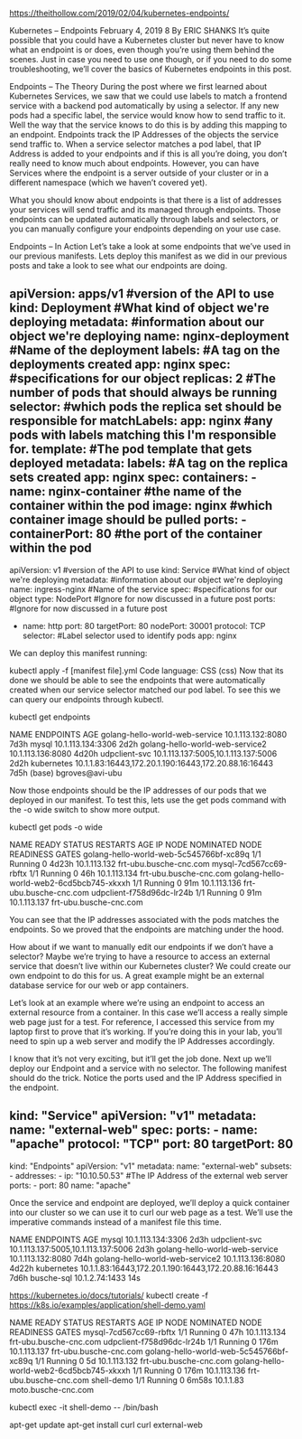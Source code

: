 https://theithollow.com/2019/02/04/kubernetes-endpoints/

Kubernetes – Endpoints
February 4, 2019 8  By ERIC SHANKS
It’s quite possible that you could have a Kubernetes cluster but never have to know what an endpoint is or does, even though you’re using them behind the scenes. Just in case you need to use one though, or if you need to do some troubleshooting, we’ll cover the basics of Kubernetes endpoints in this post.

Endpoints – The Theory
During the post where we first learned about Kubernetes Services, we saw that we could use labels to match a frontend service with a backend pod automatically by using a selector. If any new pods had a specific label, the service would know how to send traffic to it. Well the way that the service knows to do this is by adding this mapping to an endpoint. Endpoints track the IP Addresses of the objects the service send traffic to. When a service selector matches a pod label, that IP Address is added to your endpoints and if this is all you’re doing, you don’t really need to know much about endpoints. However, you can have Services where the endpoint is a server outside of your cluster or in a different namespace (which we haven’t covered yet).

What you should know about endpoints is that there is a list of addresses your services will send traffic and its managed through endpoints. Those endpoints can be updated automatically through labels and selectors, or you can manually configure your endpoints depending on your use case.

Endpoints – In Action
Let’s take a look at some endpoints that we’ve used in our previous manifests. Lets deploy this manifest as we did in our previous posts and take a look to see what our endpoints are doing.

apiVersion: apps/v1 #version of the API to use
kind: Deployment #What kind of object we're deploying
metadata: #information about our object we're deploying
  name: nginx-deployment #Name of the deployment
  labels: #A tag on the deployments created
    app: nginx
spec: #specifications for our object
  replicas: 2 #The number of pods that should always be running
  selector: #which pods the replica set should be responsible for
    matchLabels:
      app: nginx #any pods with labels matching this I'm responsible for.
  template: #The pod template that gets deployed
    metadata:
      labels: #A tag on the replica sets created
        app: nginx
    spec:
      containers:
      - name: nginx-container #the name of the container within the pod
        image: nginx #which container image should be pulled
        ports:
        - containerPort: 80 #the port of the container within the pod
---
apiVersion: v1 #version of the API to use
kind: Service #What kind of object we're deploying
metadata: #information about our object we're deploying
  name: ingress-nginx #Name of the service
spec: #specifications for our object
  type: NodePort #Ignore for now discussed in a future post
  ports: #Ignore for now discussed in a future post
  - name: http
    port: 80
    targetPort: 80
    nodePort: 30001 
    protocol: TCP
  selector: #Label selector used to identify pods
    app: nginx


  We can deploy this manifest running:

kubectl apply -f [manifest file].yml
Code language: CSS (css)
Now that its done we should be able to see the endpoints that were automatically created when our service selector matched our pod label. To see this we can query our endpoints through kubectl.

kubectl get endpoints

NAME                              ENDPOINTS                                               AGE
golang-hello-world-web-service    10.1.113.132:8080                                       7d3h
mysql                             10.1.113.134:3306                                       2d2h
golang-hello-world-web-service2   10.1.113.136:8080                                       4d20h
udpclient-svc                     10.1.113.137:5005,10.1.113.137:5006                     2d2h
kubernetes                        10.1.1.83:16443,172.20.1.190:16443,172.20.88.16:16443   7d5h
(base)  bgroves@avi-ubu 

Now those endpoints should be the IP addresses of our pods that we deployed in our manifest. To test this, lets use the get pods command with the -o wide switch to show more output.

kubectl get pods -o wide

NAME                                       READY   STATUS    RESTARTS   AGE     IP             NODE                     NOMINATED NODE   READINESS GATES
golang-hello-world-web-5c545766bf-xc89q    1/1     Running   0          4d23h   10.1.113.132   frt-ubu.busche-cnc.com   <none>           <none>
mysql-7cd567cc69-rbftx                     1/1     Running   0          46h     10.1.113.134   frt-ubu.busche-cnc.com   <none>           <none>
golang-hello-world-web2-6cd5bcb745-xkxxh   1/1     Running   0          91m     10.1.113.136   frt-ubu.busche-cnc.com   <none>           <none>
udpclient-f758d96dc-lr24b                  1/1     Running   0          91m     10.1.113.137   frt-ubu.busche-cnc.com   <none>           <none>

You can see that the IP addresses associated with the pods matches the endpoints. So we proved that the endpoints are matching under the hood.

How about if we want to manually edit our endpoints if we don’t have a selector? Maybe we’re trying to have a resource to access an external service that doesn’t live within our Kubernetes cluster? We could create our own endpoint to do this for us. A great example might be an external database service for our web or app containers.

Let’s look at an example where we’re using an endpoint to access an external resource from a container. In this case we’ll access a really simple web page just for a test. For reference, I accessed this service from my laptop first to prove that it’s working. If you’re doing this in your lab, you’ll need to spin up a web server and modify the IP Addresses accordingly.

I know that it’s not very exciting, but it’ll get the job done. Next up we’ll deploy our Endpoint and a service with no selector. The following manifest should do the trick. Notice the ports used and the IP Address specified in the endpoint.

kind: "Service"
  apiVersion: "v1"
  metadata:
    name: "external-web"
  spec:
    ports:
      -
        name: "apache"
        protocol: "TCP"
        port: 80
        targetPort: 80 
---
  kind: "Endpoints"
  apiVersion: "v1"
  metadata:
    name: "external-web" 
  subsets: 
    -
      addresses:
        -
          ip: "10.10.50.53" #The IP Address of the external web server
      ports:
        -
          port: 80 
          name: "apache"

Once the service and endpoint are deployed, we’ll deploy a quick container into our cluster so we can use it to curl our web page as a test. We’ll use the imperative commands instead of a manifest file this time.

NAME                              ENDPOINTS                                               AGE
mysql                             10.1.113.134:3306                                       2d3h
udpclient-svc                     10.1.113.137:5005,10.1.113.137:5006                     2d3h
golang-hello-world-web-service    10.1.113.132:8080                                       7d4h
golang-hello-world-web-service2   10.1.113.136:8080                                       4d22h
kubernetes                        10.1.1.83:16443,172.20.1.190:16443,172.20.88.16:16443   7d6h
busche-sql                        10.1.2.74:1433                                          14s


https://kubernetes.io/docs/tutorials/
kubectl create -f https://k8s.io/examples/application/shell-demo.yaml

NAME                                       READY   STATUS    RESTARTS   AGE     IP             NODE                     NOMINATED NODE   READINESS GATES
mysql-7cd567cc69-rbftx                     1/1     Running   0          47h     10.1.113.134   frt-ubu.busche-cnc.com   <none>           <none>
udpclient-f758d96dc-lr24b                  1/1     Running   0          176m    10.1.113.137   frt-ubu.busche-cnc.com   <none>           <none>
golang-hello-world-web-5c545766bf-xc89q    1/1     Running   0          5d      10.1.113.132   frt-ubu.busche-cnc.com   <none>           <none>
golang-hello-world-web2-6cd5bcb745-xkxxh   1/1     Running   0          176m    10.1.113.136   frt-ubu.busche-cnc.com   <none>           <none>
shell-demo                                 1/1     Running   0          6m58s   10.1.1.83      moto.busche-cnc.com      <none>           <none>

kubectl exec -it shell-demo -- /bin/bash

apt-get update
apt-get install curl
curl external-web


